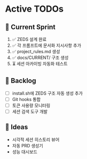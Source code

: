 # Active TODOs

## 🚀 Current Sprint
1. ✅ ZEDS 설계 완료
2. ✅ 각 프롬프트에 문서화 지시사항 추가
3. ✅ project_rules.md 생성
4. ✅ docs/CURRENT/ 구조 생성
5. ⏳ 세션 아카이빙 자동화 테스트

## 📝 Backlog
- [ ] install.sh에 ZEDS 구조 자동 생성 추가
- [ ] Git hooks 통합
- [ ] 토큰 사용량 모니터링
- [ ] 세션 검색 도구 개발

## 💭 Ideas
- 시각적 세션 히스토리 뷰어
- 자동 PRD 생성기
- 성능 대시보드